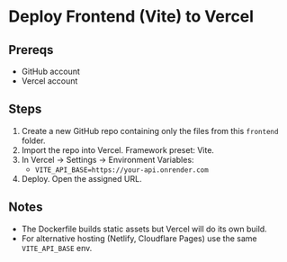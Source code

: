 # Deploy Frontend (Vite) to Vercel

## Prereqs
- GitHub account
- Vercel account

## Steps
1. Create a new GitHub repo containing only the files from this `frontend` folder.
2. Import the repo into Vercel. Framework preset: Vite.
3. In Vercel → Settings → Environment Variables:
   - `VITE_API_BASE=https://your-api.onrender.com`
4. Deploy. Open the assigned URL.

## Notes
- The Dockerfile builds static assets but Vercel will do its own build.
- For alternative hosting (Netlify, Cloudflare Pages) use the same `VITE_API_BASE` env.
